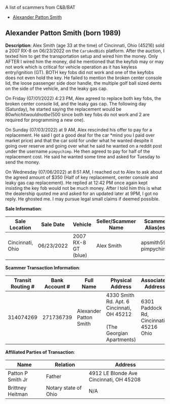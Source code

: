 A list of scammers from C&B/BAT

- [Alexander Patton Smith](###Alexander-Patton-Smith)



## Alexander Patton Smith (born 1989)

**Description**: Alex Smith (age 33 at the time) of Cincinnati, Ohio (45216) sold a 2007 RX-8 on 06/23/2022 on the `CarsAndBids` platform. After the auction, I texted him to get the transportation setup and wired him the money. Only AFTER I wired him the money, did he mentioned that the keyfob may or may not work which is critical for vehicle operation as it has keyless entry/ignition (GT). BOTH key fobs did not work and one of the keyfobs does not even hold the key. He failed to mention the broken center console lid, the loose passenger side door handle, the multiple golf ball sized dents on the side of the vehicle, and the leaky gas cap. 

On Friday (07/01/2022) 4:23 PM, Alex agreed to replace both key fobs, the broken center console lid, and the leaky gas cap. The following day (Saturday), he started saying the replacement would be $80 which it would not be ($500 since both key fobs do not work and 2 are required for programming a new one). 

On Sunday (07/03/2022) at 9 AM, Alex rescinded his offer to pay for a replacement. He said I got a good deal for the car *mind you I paid over market price) and that the car sold for under what he wanted despite it going over reserve and going over what he said he wanted on a reddit post under the username `pimpychimp`. He then agreed to pay for half of the replacement cost. He said he wanted some time and asked for Tuesday to send the money.

On Wednesday (07/06/2022) at 8:51 AM, I reached out to Alex to ask about the agreed amount of $350 (Half of key replacement, center console and leaky gas cap replacement). He replied at 12:42 PM once again kept insisting the key fob would not be much money. After I told him this is what the dealership quoted me and asked for an updated later at 9PM, I got no reply. He ghosted me. I may pursue legal small claims if deemed possible. 



**Sale Information**:

| Sale Location    | Sale Date  | Vehicle             | Seller/Scammer Name | Scammer Alias(es)           | Phone Number |
| ---------------- | ---------- | ------------------- | ------------------- | --------------------------- | ------------ |
| Cincinnati, Ohio | 06/23/2022 | 2007 RX-8 GT (blue) | Alex Smith          | apsmith599,<br />pimpychimp | 651-712-3285 |



**Scammer Transaction Information**:

| Transit Routing # | Bank Account # | Full Name              | Physical Address                                             | Associated Address                      |
| ----------------- | -------------- | ---------------------- | ------------------------------------------------------------ | --------------------------------------- |
| 314074269         | 271736739      | Alexander Patton Smith | 4330 Smith Rd. Apt. 6 Cincinnati, OH 45212<br /><br />(The Georgian Apartments) | 6301 Paddock Rd, Cincinnati, 45216 Ohio |



**Affiliated Parties of Transaction**:

| Name              | Relation             | Address                                 |
| ----------------- | -------------------- | --------------------------------------- |
| Patton P Smith Jr | Father               | 4912 LE Blonde Ave Cincinnati, OH 45208 |
| Brittney Heitman  | Notary state of Ohio | N/A                                     |
